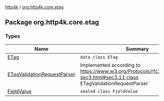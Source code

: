 [http4k](../index.md) / [org.http4k.core.etag](./index.md)

## Package org.http4k.core.etag

### Types

| Name | Summary |
|---|---|
| [ETag](-e-tag/index.md) | `data class ETag` |
| [ETagValidationRequestParser](-e-tag-validation-request-parser/index.md) | Implemented according to https://www.w3.org/Protocols/rfc2616/rfc2616-sec3.html#sec3.11`class ETagValidationRequestParser` |
| [FieldValue](-field-value/index.md) | `sealed class FieldValue` |
